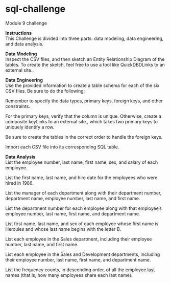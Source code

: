 # sql-challenge
Module 9 challenge

**Instructions**  
This Challenge is divided into three parts: data modeling, data engineering, and data analysis.  

**Data Modeling**  
Inspect the CSV files, and then sketch an Entity Relationship Diagram of the tables. To create the sketch, feel free to use a tool like QuickDBDLinks to an external site..  

**Data Engineering**  
Use the provided information to create a table schema for each of the six CSV files. Be sure to do the following:  

Remember to specify the data types, primary keys, foreign keys, and other constraints.  

For the primary keys, verify that the column is unique. Otherwise, create a composite keyLinks to an external site., which takes two primary keys to uniquely identify a row.  

Be sure to create the tables in the correct order to handle the foreign keys.  

Import each CSV file into its corresponding SQL table.  

**Data Analysis**  
List the employee number, last name, first name, sex, and salary of each employee.  

List the first name, last name, and hire date for the employees who were hired in 1986.  

List the manager of each department along with their department number, department name, employee number, last name, and first name.  

List the department number for each employee along with that employee’s employee number, last name, first name, and department name.  

List first name, last name, and sex of each employee whose first name is Hercules and whose last name begins with the letter B.  

List each employee in the Sales department, including their employee number, last name, and first name.  

List each employee in the Sales and Development departments, including their employee number, last name, first name, and department name.  

List the frequency counts, in descending order, of all the employee last names (that is, how many employees share each last name).  
